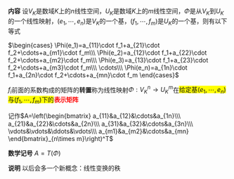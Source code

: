 **内容**
设$V_K$是数域$K$上的$n$线性空间，$U_K$是数域$K$上的$m$线性空间，$\Phi$是从$V_K$到$U_K$的一个线性映射，$(e_1,\cdots,e_n)$是$V_K$的一个基，$(f_1,\cdots,f_m)$是$U_K$的一个基，则有以下等式

$\begin{cases}
\Phi(e_1)=a_{11}\cdot f_1+a_{21}\cdot f_2+\cdots+a_{m1}\cdot f_m\\\ 
\Phi(e_2)=a_{12}\cdot f_1+a_{22}\cdot f_2+\cdots+a_{m2}\cdot f_m\\\ 
\Phi(e_3)=a_{13}\cdot f_1+a_{23}\cdot f_2+\cdots+a_{m3}\cdot f_m\\\ 
\cdots\\\ 
\Phi(e_n)=a_{1n}\cdot f_1+a_{2n}\cdot f_2+\cdots+a_{mn}\cdot f_m
\end{cases}$

$f_i$前面的系数构成的矩阵的**转置**称为线性映射$\Phi:V^n_K\rightarrow U^m_K$在<span style="background:yellow">给定基$(e_1,\cdots,e_n)$与$(f_1,\cdots,f_m)$下的</span><font color=red>**表示矩阵**</font>

记作$A=\left(\begin{bmatrix}
a_{11}&a_{12}&\cdots&a_{1n}\\\ 
a_{21}&a_{22}&\cdots&a_{2n}\\\ 
a_{31}&a_{32}&\cdots&a_{3n}\\\ 
\vdots&\vdots&\ddots&\vdots\\\ 
a_{m1}&a_{m2}&\cdots&a_{mn}
\end{bmatrix}_{n\times m}\right)^T$

**数学记号**
$A=T(\Phi)$

**说明**
以后会多一个新概念：线性变换的秩
